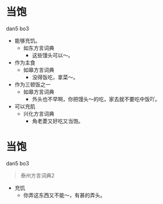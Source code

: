 # 当饱
dan5 bo3
+ 能够充饥。
  * 如东方言词典
    - 这些馒头可以～。
+ 作为主食
  * 如皋方言词典
    - 没得饭吃，拿菜～。
+ 作为三顿饭之一
  * 如皋方言词典
    - 外头也不早啊，你把馒头～的吃，家去就不要吃中饭吖。
+ 可以充肌
  * 兴化方言词典
    - 角老菱又好吃又当饱。

# 当饱
dan5 bo3
> 泰州方言词典2
- 充饥
  - 你弄这东西又不能～，有甚的弄头。
